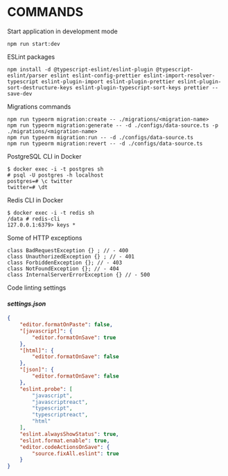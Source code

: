 # COMMANDS

Start application in development mode

```SH
npm run start:dev
```

ESLint packages

```SH
npm install -d @typescript-eslint/eslint-plugin @typescript-eslint/parser eslint eslint-config-prettier eslint-import-resolver-typescript eslint-plugin-import eslint-plugin-prettier eslint-plugin-sort-destructure-keys eslint-plugin-typescript-sort-keys prettier --save-dev
```

Migrations commands

```SH
npm run typeorm migration:create -- ./migrations/<migration-name>
npm run typeorm migration:generate -- -d ./configs/data-source.ts -p ./migrations/<migration-name>
npm run typeorm migration:run -- -d ./configs/data-source.ts
npm run typeorm migration:revert -- -d ./configs/data-source.ts
```

PostgreSQL CLI in Docker

```TEXT
$ docker exec -i -t postgres sh
# psql -U postgres -h localhost
postgres=# \c twitter
twitter=# \dt
```

Redis CLI in Docker

```TEXT
$ docker exec -i -t redis sh
/data # redis-cli
127.0.0.1:6379> keys *
```

Some of HTTP exceptions

```TS
class BadRequestException {} ; // - 400
class UnauthorizedException {} ; // - 401
class ForbiddenException {}; // - 403
class NotFoundException {}; // - 404
class InternalServerErrorException {} // - 500
```

Code linting settings

#### _settings.json_

```JSON
{
    "editor.formatOnPaste": false,
    "[javascript]": {
        "editor.formatOnSave": true
    },
    "[html]": {
        "editor.formatOnSave": false
    },
    "[json]": {
        "editor.formatOnSave": false
    },
    "eslint.probe": [
        "javascript",
        "javascriptreact",
        "typescript",
        "typescriptreact",
        "html"
    ],
    "eslint.alwaysShowStatus": true,
    "eslint.format.enable": true,
    "editor.codeActionsOnSave": {
        "source.fixAll.eslint": true
    }
}
```
